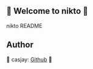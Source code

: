 ## 👋 Welcome to nikto 🚀  

nikto README  
  
  
## Author  

🤖 casjay: [Github](https://github.com/casjay) 🤖  
